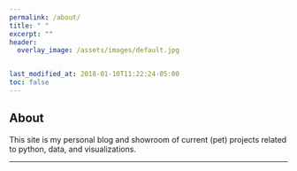 ```yaml
---
permalink: /about/
title: " "
excerpt: ""
header:
  overlay_image: /assets/images/default.jpg 


last_modified_at: 2018-01-10T11:22:24-05:00
toc: false
---
```


## About

This site is my personal blog and showroom of current (pet) projects related to python, data, and visualizations.

---

